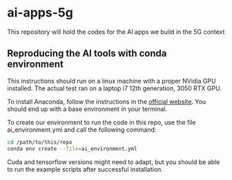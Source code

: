 # ai-apps-5g
This repository will hold the codes for the AI apps we build in the 5G context

## Reproducing the AI tools with conda environment
This instructions should run on a linux machine with a proper NVidia GPU installed. The actual test ran on a laptop i7 12th generation, 3050 RTX GPU.

To install Anaconda, follow the instructions in the [official website](https://www.anaconda.com/download). You should end up with a base environment in your terminal.

To create our environment to run the code in this repo, use the file ai_environment.yml and call the following command:

```bash
cd /path/to/this/repo
conda env create --file=ai_environment.yml
```

Cuda and tensorflow versions might need to adapt, but you should be able to run the example scripts after successful installation.

